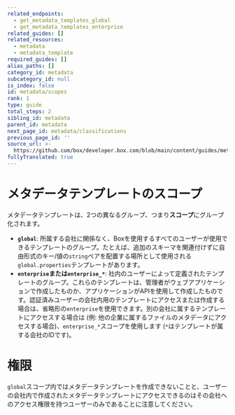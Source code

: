 ```yaml
---
related_endpoints:
  - get_metadata_templates_global
  - get_metadata_templates_enterprise
related_guides: []
related_resources:
  - metadata
  - metadata_template
required_guides: []
alias_paths: []
category_id: metadata
subcategory_id: null
is_index: false
id: metadata/scopes
rank: 1
type: guide
total_steps: 2
sibling_id: metadata
parent_id: metadata
next_page_id: metadata/classifications
previous_page_id: ''
source_url: >-
  https://github.com/box/developer.box.com/blob/main/content/guides/metadata/scopes.md
fullyTranslated: true
---
```

# メタデータテンプレートのスコープ

メタデータテンプレートは、2つの異なるグループ、つまり**スコープ**にグループ化されます。

* **`global`**: 所属する会社に関係なく、Boxを使用するすべてのユーザーが使用できるテンプレートのグループ。たとえば、追加のスキーマを関連付けずに自由形式のキー/値の`string`ペアを配置する場所として使用される`global.properties`テンプレートがあります。
* **`enterprise`**または**`enterprise_*`**: 社内のユーザーによって定義されたテンプレートのグループ。これらのテンプレートは、管理者がウェブアプリケーションで作成したものか、アプリケーションがAPIを使用して作成したものです。認証済みユーザーの会社内用のテンプレートにアクセスまたは作成する場合は、省略形の`enterprise`を使用できます。別の会社に属するテンプレートにアクセスする場合は (例: 他の企業に属するファイルのメタデータにアクセスする場合)、`enterprise_*`スコープを使用します (`*`はテンプレートが属する会社のIDです)。

<Message warning>

# 権限

`global`スコープ内ではメタデータテンプレートを作成できないことと、ユーザーの会社内で作成されたメタデータテンプレートにアクセスできるのはその会社へのアクセス権限を持つユーザーのみであることに注意してください。

</Message>